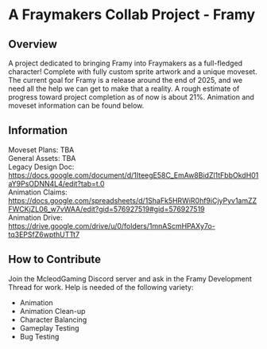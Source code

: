 # A Fraymakers Collab Project - Framy

## Overview
A project dedicated to bringing Framy into Fraymakers as a full-fledged character! Complete with fully custom sprite artwork and a unique moveset. The current goal for Framy is a release around the end of 2025, and we need all the help we can get to make that a reality. A rough estimate of progress toward project completion as of now is about 21%. Animation and moveset information can be found below.

## Information
Moveset Plans: TBA  
General Assets: TBA  
Legacy Design Doc: https://docs.google.com/document/d/1IteegE58C_EmAw8BidZl1tFbbOkdH01aY9PsODNN4L4/edit?tab=t.0  
Animation Claims: https://docs.google.com/spreadsheets/d/1ShaFk5HRWiR0hf9iCjyPyv1amZZFWCKjZL06_w7vWAA/edit?gid=576927519#gid=576927519  
Animation Drive: https://drive.google.com/drive/u/0/folders/1mnAScmHPAXy7o-tq3EPSfZ6wpthUTTt7  

## How to Contribute
Join the McleodGaming Discord server and ask in the Framy Development Thread for work. Help is needed of the following variety:
- Animation
- Animation Clean-up  
- Character Balancing
- Gameplay Testing
- Bug Testing
